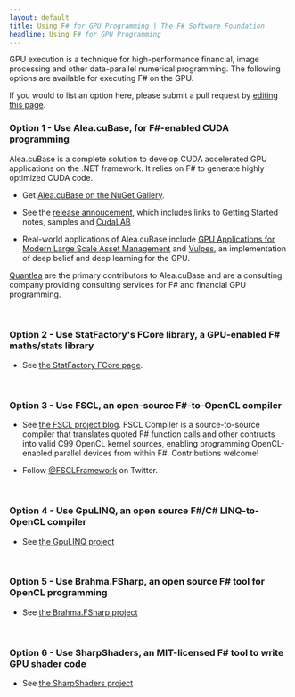 ```yaml
---
layout: default
title: Using F# for GPU Programming | The F# Software Foundation
headline: Using F# for GPU Programming
---
```


GPU execution is a technique for high-performance financial, image processing and other 
data-parallel numerical programming. The following options are available for executing F# on the GPU. 

If you would to list an 
option here, please submit a pull request by [editing this page](https://github.com/fsharp/fsfoundation/edit/gh-pages/use/gpu/index.md).

### Option 1 - Use Alea.cuBase, for F#-enabled CUDA programming 

Alea.cuBase is a complete solution to develop CUDA accelerated GPU applications on the .NET framework. It relies on F# to generate highly optimized CUDA code. 

* Get [Alea.cuBase on the NuGet Gallery](https://www.nuget.org/packages/Alea.cuBase/).

* See the [release annoucement](http://blog.quantalea.net/alea-cubase-1-2-680-released/), which includes links to Getting Started notes, samples and [CudaLAB](http://www.aleacubase.com/cudalab/)

* Real-world applications of Alea.cuBase include [GPU Applications for Modern Large Scale Asset Management](https://www.quantalea.net/media/pdf/2014-03-27_Gpus_large_scale_asset_management.pdf) and [Vulpes](https://github.com/fsprojects/Vulpes), an implementation of deep belief and deep learning for the GPU.

[Quantlea](http://www.quantalea.net/) are the primary contributors to Alea.cuBase and are a consulting company providing consulting services for F# and financial GPU programming.

<br />

### Option 2 - Use StatFactory's FCore library, a GPU-enabled F# maths/stats library

* See [the StatFactory FCore page](http://www.statfactory.co.uk).


<br />

### Option 3 - Use FSCL, an open-source F#-to-OpenCL compiler

* See [the FSCL project blog](http://fscl.github.io/FSCL.Compiler/). FSCL Compiler is a source-to-source compiler that translates quoted F# function calls and other contructs into valid C99 OpenCL kernel sources, enabling programming OpenCL-enabled parallel devices from within F#. Contributions welcome!

* Follow [@FSCLFramework](https://twitter.com/FSCLFramework) on Twitter.

<br />

### Option 4 - Use GpuLINQ, an open source F#/C# LINQ-to-OpenCL compiler

* See [the GpuLINQ project](https://github.com/nessos/GpuLinq/)

<br />

### Option 5 - Use Brahma.FSharp, an open source F# tool for OpenCL programming

* See [the Brahma.FSharp project](https://sites.google.com/site/semathsrprojects/home/brahma-fsharp/)

<br />

### Option 6 - Use SharpShaders, an MIT-licensed F# tool to write GPU shader code

* See [the SharpShaders project](http://github.com/rookboom/SharpShaders/wiki/)

<br />


